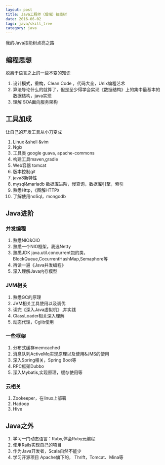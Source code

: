 ```yaml
---
layout: post
title: Java工程师（后端）技能树
date: 2016-06-02
tags: java/skill_tree
category: java
---
```



我的Java技能树点亮之路

## 编程思想


脱离于语言之上的一些不变的知识

1. 设计模式，重构，Clean Code ，代码大全，Unix编程艺术
2. 算法导论什么的就算了，但是至少得学会实现《数据结构》上的集中最基本的数据结构，java实现
3. 理解 SOA面向服务架构


## 工具加成
让自己的开发工具从小刀变成
1. Linux &shell &vim
2. Ngix
3. 工具类 google guava, apache-commons
4. 构建工具maven,gradle
5. Web容器 tomcat
6. 版本控制git
7. java8新特性
8. mysql&mariadb 数据库进阶，慢查询，数据库引擎，索引
9. 熟悉Http，《图解HTTP》
10. 了解使用noSql，mongodb
<!-- more -->
## Java进阶
### 并发编程
1. 熟悉NIO&OIO
2. 熟悉一个NIO框架，我选Netty
3. 熟悉JDK java.util.concurrent包的类，BlockQueue,CocurrentHashMap,Semaphore等
4. 再读一遍《Java并发编程》
5. 深入理解Java内存模型

### JVM相关
1. 熟悉GC的原理
2. JVM相关工具使用以及调优
3. 读完《深入Java虚拟机》,并实践
4. ClassLoader相关深入理解
5. 动态代理，Cglib使用
### 一些框架
1. 分布式缓存memcached
2. 消息队列ActiveMq实现原理以及使用&JMS的使用
3. 深入Spring相关，Spring Boot等
4. RPC框架Dubbo
5. 深入Mybatis,实现原理，缓存使用等
### 云相关
1. Zookeeper，在linux上部署
2. Hadoop
3. Hive

## Java之外
1. 学习一门动态语言：Ruby,体会Ruby元编程
2. 使用Rails实现自己的项目
3. 作为Java开发者，Scala自然不能少
4. 学习开源项目 Apache旗下的， Thrift，Tomcat、Mina等
